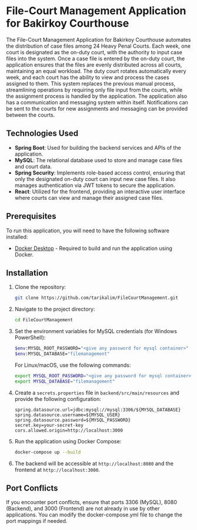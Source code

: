 # File-Court Management Application for Bakirkoy Courthouse

The File-Court Management Application 
for Bakirkoy Courthouse automates the distribution
of case files among 24 Heavy Penal Courts. 
Each week, one court is designated as the on-duty court, 
with the authority to input case files into the system. 
Once a case file is entered by the on-duty court, 
the application ensures that the files are evenly distributed across all courts, 
maintaining an equal workload. 
The duty court rotates automatically every week, 
and each court has the ability to view and process the cases assigned to them. 
This system replaces the previous manual process, 
streamlining operations by requiring only file input from the courts, 
while the assignment process is handled by the application.
The application also has a communication and messaging system within itself. 
Notifications can be sent to the courts for new assignments and messaging can be provided between the courts.

## Technologies Used

- **Spring Boot**: Used for building the backend services and APIs of the application.
- **MySQL**: The relational database used to store and manage case files and court data.
- **Spring Security**: Implements role-based access control, ensuring that only the designated on-duty court can input new case files. It also manages authentication via JWT tokens to secure the application.
- **React**: Utilized for the frontend, providing an interactive user interface where courts can view and manage their assigned case files.


## Prerequisites

To run this application, you will need to have the following software installed:

- [Docker Desktop](https://www.docker.com/products/docker-desktop) - Required to build and run the application using Docker.

## Installation

1. Clone the repository:
    ```bash
    git clone https://github.com/tarikalim/FileCourtManagement.git
    ```

2. Navigate to the project directory:
    ```bash
    cd FileCourtManagement
    ```

3. Set the environment variables for MySQL credentials (for Windows PowerShell):
    ```bash
    $env:MYSQL_ROOT_PASSWORD="<give any password for mysql container>"
    $env:MYSQL_DATABASE="filemanagement"
    ```

   For Linux/macOS, use the following commands:
    ```bash
    export MYSQL_ROOT_PASSWORD="<give any password for mysql container>"
    export MYSQL_DATABASE="filemanagement"
    ```

4. Create a `secrets.properties` file in `backend/src/main/resources` and provide the following configuration:
    ```properties
    spring.datasource.url=jdbc:mysql://mysql:3306/${MYSQL_DATABASE}
    spring.datasource.username=${MYSQL_USER}
    spring.datasource.password=${MYSQL_PASSWORD}
    secret.key=your-secret-key
    cors.allowed.origin=http://localhost:3000
    ```


5. Run the application using Docker Compose:
    ```bash
    docker-compose up --build
    ```

6. The backend will be accessible at `http://localhost:8080` and the frontend at `http://localhost:3000`.


## Port Conflicts

If you encounter port conflicts, 
ensure that ports 3306 (MySQL), 8080 (Backend), and 3000 (Frontend)
are not already in use by other applications. 
You can modify the docker-compose.yml file to change the port mappings if needed.



